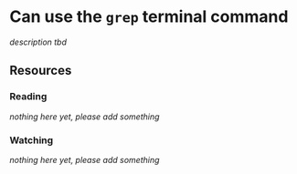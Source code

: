 # Can use the `grep` terminal command
_description tbd_
## Resources
### Reading
_nothing here yet, please add something_
### Watching
_nothing here yet, please add something_
